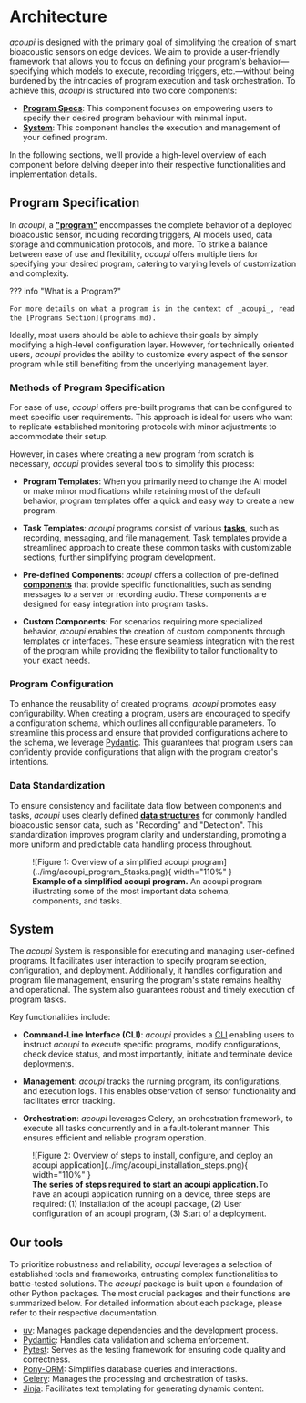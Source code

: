 # Architecture

_acoupi_ is designed with the primary goal of simplifying the creation of smart bioacoustic sensors on edge devices.
We aim to provide a user-friendly framework that allows you to focus on defining your program's behavior—specifying which models to execute, recording triggers, etc.—without being burdened by the intricacies of program execution and task orchestration.
To achieve this, _acoupi_ is structured into two core components:

- [**Program Specs**](#program_specification): This component focuses on empowering users to specify their desired program behaviour with minimal input.
- [**System**](#system): This component handles the execution and management of your defined program.

In the following sections, we'll provide a high-level overview of each component before delving deeper into their respective functionalities and implementation details.

## Program Specification

In _acoupi_, a [**"program"**](programs.md) encompasses the complete behavior of a deployed bioacoustic sensor, including recording triggers, AI models used, data storage and communication protocols, and more.
To strike a balance between ease of use and flexibility, _acoupi_ offers multiple tiers for specifying your desired program, catering to varying levels of customization and complexity.

??? info "What is a Program?"

    For more details on what a program is in the context of _acoupi_, read the [Programs Section](programs.md).

Ideally, most users should be able to achieve their goals by simply modifying a high-level configuration layer.
However, for technically oriented users, _acoupi_ provides the ability to customize every aspect of the sensor program while still benefiting from the underlying management layer.

### Methods of Program Specification

For ease of use, _acoupi_ offers pre-built programs that can be configured to meet specific user requirements.
This approach is ideal for users who want to replicate established monitoring protocols with minor adjustments to accommodate their setup.

However, in cases where creating a new program from scratch is necessary, _acoupi_ provides several tools to simplify this process:

- **Program Templates**: When you primarily need to change the AI model or make minor modifications while retaining most of the default behavior, program templates offer a quick and easy way to create a new program.

- **Task Templates**: _acoupi_ programs consist of various [**tasks**](tasks.md), such as recording, messaging, and file management.
    Task templates provide a streamlined approach to create these common tasks with customizable sections, further simplifying program development.

- **Pre-defined Components**: _acoupi_ offers a collection of pre-defined [**components**](components.md) that provide specific functionalities, such as sending messages to a server or recording audio.
    These components are designed for easy integration into program tasks.

- **Custom Components**: For scenarios requiring more specialized behavior, _acoupi_ enables the creation of custom components through templates or interfaces.
    These ensure seamless integration with the rest of the program while providing the flexibility to tailor functionality to your exact needs.

### Program Configuration

To enhance the reusability of created programs, _acoupi_ promotes easy configurability.
When creating a program, users are encouraged to specify a configuration schema, which outlines all configurable parameters.
To streamline this process and ensure that provided configurations adhere to the schema, we leverage [Pydantic](https://docs.pydantic.dev/dev/).
This guarantees that program users can confidently provide configurations that align with the program creator's intentions.

### Data Standardization

To ensure consistency and facilitate data flow between components and tasks, _acoupi_ uses clearly defined [**data structures**](data_schema.md) for commonly handled bioacoustic sensor data, such as "Recording" and "Detection".
This standardization improves program clarity and understanding, promoting a more uniform and predictable data handling process throughout.

<figure markdown="span">
    ![Figure 1: Overview of a simplified acoupi program](../img/acoupi_program_5tasks.png){ width="110%" }
    <figcaption><b>Example of a simplified acoupi program.</b> An acoupi program illustrating some of the most important data schema, components, and tasks.
</figure>

## System

The _acoupi_ System is responsible for executing and managing user-defined programs.
It facilitates user interaction to specify program selection, configuration, and deployment.
Additionally, it handles configuration and program file management, ensuring the program's state remains healthy and operational.
The system also guarantees robust and timely execution of program tasks.

Key functionalities include:

- **Command-Line Interface (CLI)**: _acoupi_ provides a [CLI](../reference/cli.md) enabling users to instruct _acoupi_ to execute specific programs, modify configurations, check device status, and most importantly, initiate and terminate device deployments.

- **Management**: _acoupi_ tracks the running program, its configurations, and execution logs.
    This enables observation of sensor functionality and facilitates error tracking.

- **Orchestration**: _acoupi_ leverages Celery, an orchestration framework, to execute all tasks concurrently and in a fault-tolerant manner.
    This ensures efficient and reliable program operation.

<figure markdown="span">
    ![Figure 2: Overview of steps to install, configure, and deploy an acoupi application](../img/acoupi_installation_steps.png){ width="110%" }
    <figcaption><b>The series of steps required to start an acoupi application.</b>To have an acoupi application running on a device, three steps are required: (1) Installation of the acoupi package, (2) User configuration of an acoupi program, (3) Start of a deployment.
</figure>

## Our tools

To prioritize robustness and reliability, _acoupi_ leverages a selection of established tools and frameworks, entrusting complex functionalities to battle-tested solutions.
The _acoupi_ package is built upon a foundation of other Python packages.
The most crucial packages and their functions are summarized below.
For detailed information about each package, please refer to their respective documentation.

- [uv](https://docs.astral.sh/uv/): Manages package dependencies and the development process.
- [Pydantic](https://docs.pydantic.dev/dev/): Handles data validation and schema enforcement.
- [Pytest](https://docs.pytest.org/en/7.4.x/): Serves as the testing framework for ensuring code quality and correctness.
- [Pony-ORM](https://ponyorm.org/): Simplifies database queries and interactions.
- [Celery](https://docs.celeryq.dev/en/stable/getting-started/introduction.html): Manages the processing and orchestration of tasks.
- [Jinja](https://jinja.palletsprojects.com/en/3.1.x/): Facilitates text templating for generating dynamic content.
